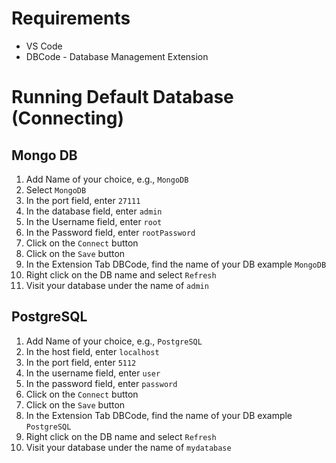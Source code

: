 # Requirements
- VS Code
- DBCode - Database Management Extension

# Running Default Database (Connecting)
## Mongo DB
1. Add Name of your choice, e.g., `MongoDB`
2. Select `MongoDB`
3. In the port field, enter `27111`
4. In the database field, enter `admin`
5. In the Username field, enter `root`
6. In the Password field, enter `rootPassword`
7. Click on the `Connect` button
8. Click on the `Save` button
9. In the Extension Tab DBCode, find the name of your DB example `MongoDB`
10. Right click on the DB name and select `Refresh`
11. Visit your database under the name of `admin`

## PostgreSQL
1. Add Name of your choice, e.g., `PostgreSQL`
2. In the host field, enter `localhost`
3. In the port field, enter `5112`
4. In the username field, enter `user`
5. In the password field, enter `password`
6. Click on the `Connect` button
7. Click on the `Save` button
8. In the Extension Tab DBCode, find the name of your DB example `PostgreSQL`
9. Right click on the DB name and select `Refresh`
10. Visit your database under the name of `mydatabase`